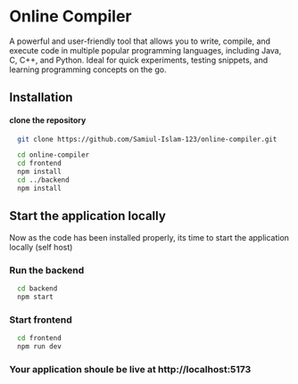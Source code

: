 
# Online Compiler

A powerful and user-friendly tool that allows you to write, compile, and execute code in multiple popular programming languages, including Java, C, C++, and Python. Ideal for quick experiments, testing snippets, and learning programming concepts on the go.

## Installation

#### clone the repository

```bash
  git clone https://github.com/Samiul-Islam-123/online-compiler.git
```
```bash
  cd online-compiler
  cd frontend
  npm install
  cd ../backend
  npm install
```

## Start the application locally
Now as the code has been installed properly, its time to start the application locally (self host)

### Run the backend
```bash
  cd backend
  npm start
```

### Start frontend
```bash
  cd frontend
  npm run dev
```
### Your application shoule be live at http://localhost:5173


